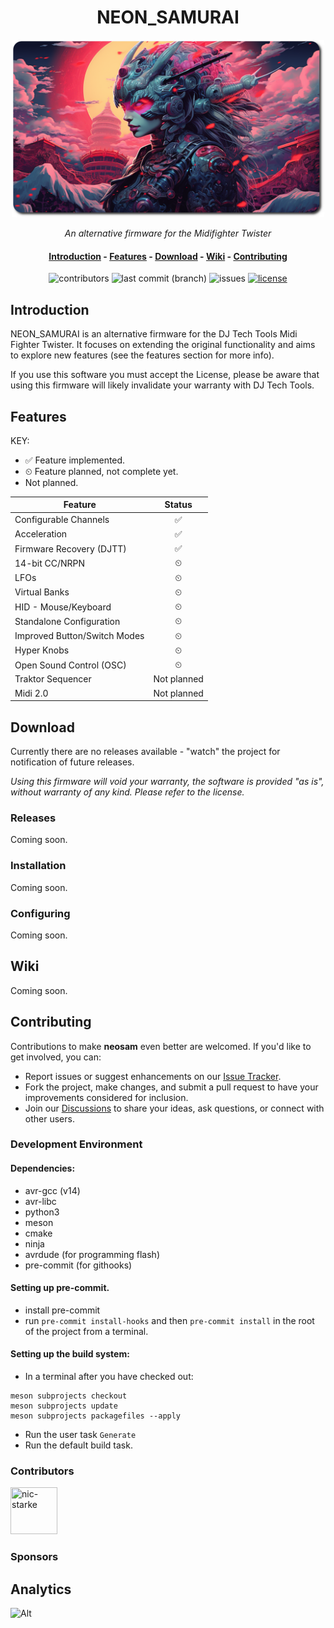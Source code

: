 <div align="center">
  <h1>NEON_SAMURAI</h1>

  <img src="./logo.png" alt="NEON_SAMURAI" style="max-width: 500px; max-height: 200;">

<i>An alternative firmware for the Midifighter Twister</i>

  <h4 align="center">
    <a href="#introduction">Introduction</a> -
    <a href="#features">Features</a> -
    <a href="#download">Download</a> -
    <a href="#wiki">Wiki</a> -
    <a href="#contributing">Contributing</a>
  </h4>

  <p>
    <img alt="contributors" src="https://img.shields.io/github/contributors/nic-starke/neon_samurai">
    <img alt="last commit (branch)" src="https://img.shields.io/github/last-commit/nic-starke/neon_samurai/main">
    <img alt="issues" src="https://img.shields.io/github/issues/nic-starke/neon_samurai">
    <a href="https://github.com/nic-starke/neon_samurai/blob/main/LICENSE"> <img alt="license" src="https://img.shields.io/github/license/nic-starke/neon_samurai"> </a>
  </p>

</div>

## Introduction

NEON_SAMURAI is an alternative firmware for the DJ Tech Tools Midi Fighter Twister. It focuses on extending the original functionality and aims to explore new features (see the features section for more info).

If you use this software you must accept the License, please be aware that using this firmware will likely invalidate your warranty with DJ Tech Tools.

## Features

KEY:

- ✅ Feature implemented.
- ⏲ Feature planned, not complete yet.
- Not planned.

| Feature                      |   Status    |
| ---------------------------- | :---------: |
| Configurable Channels        |     ✅      |
| Acceleration                 |     ✅      |
| Firmware Recovery (DJTT)     |     ✅      |
| 14-bit CC/NRPN               |      ⏲      |
| LFOs                         |      ⏲      |
| Virtual Banks                |      ⏲      |
| HID - Mouse/Keyboard         |      ⏲      |
| Standalone Configuration     |      ⏲      |
| Improved Button/Switch Modes |      ⏲      |
| Hyper Knobs                  |      ⏲      |
| Open Sound Control (OSC)     |      ⏲      |
| Traktor Sequencer            | Not planned |
| Midi 2.0                     | Not planned |

## Download

Currently there are no releases available - "watch" the project for notification of future releases.

<i> Using this firmware will void your warranty, the software is provided "as is", without warranty of any kind. Please refer to the license.</i>

### Releases

Coming soon.

### Installation

Coming soon.

### Configuring

Coming soon.

## Wiki

Coming soon.

## Contributing

Contributions to make **neosam** even better are welcomed. If you'd like to get involved, you can:

- Report issues or suggest enhancements on our [Issue Tracker](https://github.com/nic-starke/neon_samurai/issues).
- Fork the project, make changes, and submit a pull request to have your improvements considered for inclusion.
- Join our [Discussions](https://github.com/nic-starke/neon_samurai/discussions) to share your ideas, ask questions, or connect with other users.

### Development Environment

#### Dependencies:

- avr-gcc (v14)
- avr-libc
- python3
- meson
- cmake
- ninja
- avrdude (for programming flash)
- pre-commit (for githooks)

#### Setting up pre-commit.

- install pre-commit
- run `pre-commit install-hooks` and then `pre-commit install` in the root of the project from a terminal.

#### Setting up the build system:

- In a terminal after you have checked out:

```shell
meson subprojects checkout
meson subprojects update
meson subprojects packagefiles --apply
```

- Run the user task `Generate`
- Run the default build task.

### Contributors

<a href="https://github.com/nic-starke"><img src="https://avatars.githubusercontent.com/u/10380155?v=4" title="nic-starke" width="75" height="75"></a>

### Sponsors

## Analytics

![Alt](https://repobeats.axiom.co/api/embed/349b4dffd3819c8746b8d91e4de04beaabb05ebe.svg "Repobeats analytics image")
